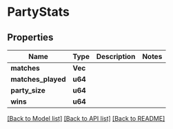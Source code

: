 # PartyStats

## Properties

Name | Type | Description | Notes
------------ | ------------- | ------------- | -------------
**matches** | **Vec<u64>** |  | 
**matches_played** | **u64** |  | 
**party_size** | **u64** |  | 
**wins** | **u64** |  | 

[[Back to Model list]](../README.md#documentation-for-models) [[Back to API list]](../README.md#documentation-for-api-endpoints) [[Back to README]](../README.md)


